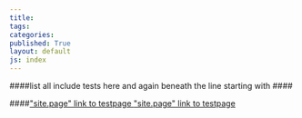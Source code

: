 ```yaml
---
title:
tags: 
categories: 
published: True
layout: default
js: index
---
```


####list all include tests here
and again beneath the line starting with ####


####["site.page" link to testpage ]({{site.page}}test/testpage)
["site.page" link to testpage ]({{site.page}}test/testpage)
